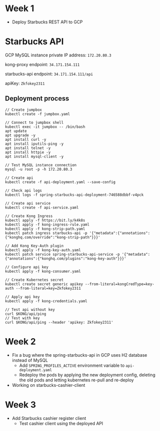 # Week 1

- Deploy Starbucks REST API to GCP

# Starbucks API

GCP MySQL instance private IP address: `172.20.80.3`

kong-proxy endpoint: `34.171.154.111`

starbucks-api endpoint: `34.171.154.111/api `

apiKey: `Zkfokey2311`

## Deployment process

```
// Create jumpbox
kubectl create -f jumpbox.yaml

// Connect to jumpbox shell
kubectl exec -it jumpbox -- /bin/bash
apt update
apt upgrade -y
apt install curl -y
apt install iputils-ping -y
apt install telnet -y
apt install httpie -y
apt install mysql-client -y

// Test MySQL instance connection
mysql -u root -p -h 172.20.80.3

// Create api
kubectl create -f api-deployment.yaml --save-config

// Check api logs
kubectl logs -f spring-starbucks-api-deployment-746588dbbf-v4pck

// Create api service
kubectl create -f api-service.yaml

// Create Kong Ingress
kubectl apply -f https://bit.ly/k4k8s
kubectl apply -f kong-ingress-rule.yaml
kubectl apply -f kong-strip-path.yaml
kubectl patch ingress starbucks-api -p '{"metadata":{"annotations":{"konghq.com/override":"kong-strip-path"}}}'

// Add Kong Key-Auth plugin
kubectl apply -f kong-key-auth.yaml
kubectl patch service spring-starbucks-api-service -p '{"metadata":{"annotations":{"konghq.com/plugins":"kong-key-auth"}}}'

// Configure api key
kubectl apply -f kong-consumer.yaml

// Create Kubernetes secret
kubectl create secret generic apikey --from-literal=kongCredType=key-auth --from-literal=key=Zkfokey2311

// Apply api key
kubectl apply -f kong-credentials.yaml

// Test api without key
curl $KONG/api/ping
// Test with key
curl $KONG/api/ping --header 'apikey: Zkfokey2311'
```

# Week 2

- Fix a bug where the spring-starbucks-api in GCP uses H2 database instead of MySQL
  - Add `SPRING_PROFILES_ACTIVE` environment variable to `api-deployment.yaml`
  - Redeploy the pods by applying the new deployment config, deleting the old pods and letting kubernetes re-pull and re-deploy
- Working on starbucks-cashier-client

# Week 3

- Add Starbucks cashier register client
  - Test cashier client using the deployed API

